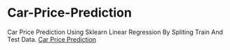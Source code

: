 # Car-Price-Prediction
Car Price Prediction Using Sklearn Linear Regression By Spliting Train And Test Data.
[Car Price Prediction](https://colab.research.google.com/drive/1X__Da8QULX9WI6JzGb-pBczp--rVMCRU#scrollTo=50uyIyiX1PWw)
